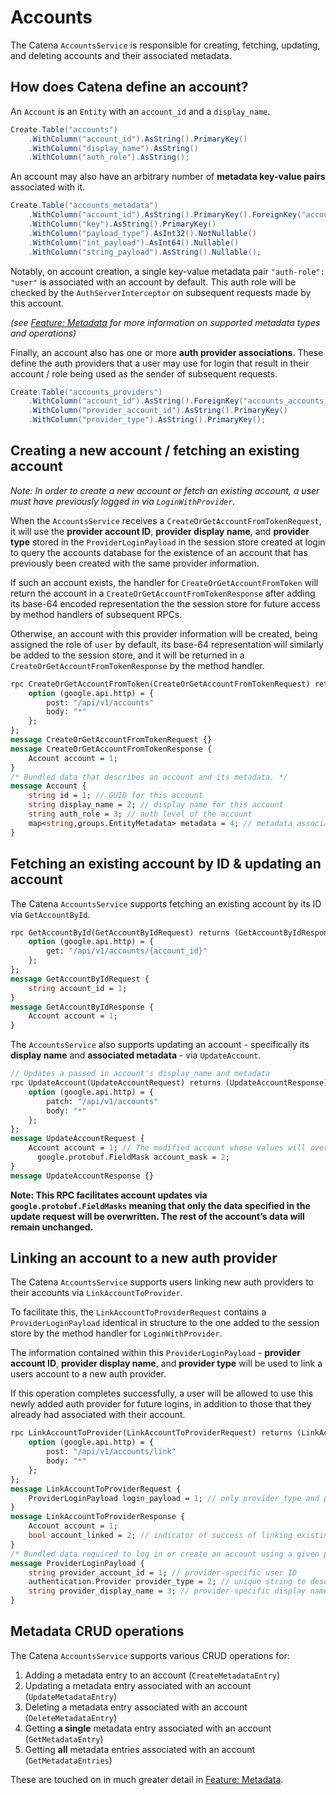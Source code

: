 # Accounts

The Catena `AccountsService` is responsible for creating, fetching, updating, and deleting accounts and their associated metadata.

## How does Catena define an account?

An `Account` is an `Entity` with an `account_id` and a `display_name`.

```csharp
Create.Table("accounts")
    .WithColumn("account_id").AsString().PrimaryKey()
    .WithColumn("display_name").AsString()
    .WithColumn("auth_role").AsString();
```

An account may also have an arbitrary number of **metadata key-value pairs** associated with it.

```csharp
Create.Table("accounts_metadata")
    .WithColumn("account_id").AsString().PrimaryKey().ForeignKey("accounts_accounts_metadata", "accounts", "account_id")
    .WithColumn("key").AsString().PrimaryKey()
    .WithColumn("payload_type").AsInt32().NotNullable()
    .WithColumn("int_payload").AsInt64().Nullable()
    .WithColumn("string_payload").AsString().Nullable();
```

Notably, on account creation, a single key-value metadata pair `"auth-role": "user"` is associated with an account by default. This auth role will be checked by the `AuthServerInterceptor` on subsequent requests made by this account.

*(see [Feature: Metadata](https://www.notion.so/Feature-Metadata-10c467de69064a6ba6c872b45bf24d71?pvs=21) for more information on supported metadata types and operations)*

Finally, an account also has one or more **auth provider associations**. These define the auth providers that a user may use for login that result in their account / role being used as the sender of subsequent requests.

```csharp
Create.Table("accounts_providers")
    .WithColumn("account_id").AsString().ForeignKey("accounts_accounts_providers", "accounts", "account_id")
    .WithColumn("provider_account_id").AsString().PrimaryKey()
    .WithColumn("provider_type").AsString().PrimaryKey();
```

## Creating a new account / fetching an existing account

*Note: In order to create a new account or fetch an existing account, a user must have previously logged in via `LoginWithProvider`.*

When the `AccountsService` receives a `CreateOrGetAccountFromTokenRequest`, it will use the **provider account ID**, **provider display name**, and **provider type** stored in the `ProviderLoginPayload` in the session store created at login to query the accounts database for the existence of an account that has previously been created with the same provider information.

If such an account exists, the handler for `CreateOrGetAccountFromToken` will return the account in a `CreateOrGetAccountFromTokenResponse` after adding its base-64 encoded representation the the session store for future access by method handlers of subsequent RPCs.

Otherwise, an account with this provider information will be created, being assigned the role of `user` by default, its base-64 representation will similarly be added to the session store, and it will be returned in a `CreateOrGetAccountFromTokenResponse` by the method handler.

```protobuf
rpc CreateOrGetAccountFromToken(CreateOrGetAccountFromTokenRequest) returns (CreateOrGetAccountFromTokenResponse) {
    option (google.api.http) = {
        post: "/api/v1/accounts"
        body: "*"
    };
};
message CreateOrGetAccountFromTokenRequest {}
message CreateOrGetAccountFromTokenResponse {
    Account account = 1;
}
/* Bundled data that describes an account and its metadata. */
message Account {
    string id = 1; // GUID for this account
    string display_name = 2; // display name for this account
    string auth_role = 3; // auth level of the account
    map<string,groups.EntityMetadata> metadata = 4; // metadata associated with the account
}
```

## Fetching an existing account by ID & updating an account

The Catena `AccountsService` supports fetching an existing account by its ID via `GetAccountById`.

```protobuf
rpc GetAccountById(GetAccountByIdRequest) returns (GetAccountByIdResponse) {
    option (google.api.http) = {
        get: "/api/v1/accounts/{account_id}"
    };
};
message GetAccountByIdRequest {
    string account_id = 1;
}
message GetAccountByIdResponse {
    Account account = 1;
}
```

The `AccountsService` also supports updating an account - specifically its **display name** and **associated metadata** - via `UpdateAccount`.

```protobuf
// Updates a passed in account's display_name and metadata 
rpc UpdateAccount(UpdateAccountRequest) returns (UpdateAccountResponse) {
    option (google.api.http) = {
        patch: "/api/v1/accounts"
        body: "*"
    };
};
message UpdateAccountRequest {
    Account account = 1; // The modified account whose values will overwrite those currently in the database
	  google.protobuf.FieldMask account_mask = 2;
}
message UpdateAccountResponse {}
```

**Note: This RPC facilitates account updates via `google.protobuf.FieldMasks` meaning that only the data specified in the update request will be overwritten. The rest of the account’s data will remain unchanged.**

## Linking an account to a new auth provider

The Catena `AccountsService` supports users linking new auth providers to their accounts via `LinkAccountToProvider`.

To facilitate this, the `LinkAccountToProviderRequest` contains a `ProviderLoginPayload` identical in structure to the one added to the session store by the method handler for `LoginWithProvider`.

The information contained within this `ProviderLoginPayload` - **provider account ID**, **provider display name**, and **provider type** will be used to link a users account to a new auth provider.

If this operation completes successfully, a user will be allowed to use this newly added auth provider for future logins, in addition to those that they already had associated with their account.

```protobuf
rpc LinkAccountToProvider(LinkAccountToProviderRequest) returns (LinkAccountToProviderResponse) {
    option (google.api.http) = {
        post: "/api/v1/accounts/link"
        body: "*"
    };
};
message LinkAccountToProviderRequest {
    ProviderLoginPayload login_payload = 1; // only provider_type and provider_display_name required / expected
}
message LinkAccountToProviderResponse {
    Account account = 1;
    bool account_linked = 2; // indicator of success of linking existing account to new auth provider
}
/* Bundled data required to log in or create an account using a given provider. */
message ProviderLoginPayload {
    string provider_account_id = 1; // provider-specific user ID
    authentication.Provider provider_type = 2; // unique string to describe this provider to associate the account with this token
    string provider_display_name = 3; // provider-specific display name of user
}
```

## Metadata CRUD operations

The Catena `AccountsService` supports various CRUD operations for:

1. Adding a metadata entry to an account (`CreateMetadataEntry`)
2. Updating a metadata entry associated with an account (`UpdateMetadataEntry`)
3. Deleting a metadata entry associated with an account (`DeleteMetadataEntry`)
4. Getting **a single** metadata entry associated with an account (`GetMetadataEntry`)
5. Getting **all** metadata entries associated with an account (`GetMetadataEntries`)

These are touched on in much greater detail in [Feature: Metadata](Metadata.md).
